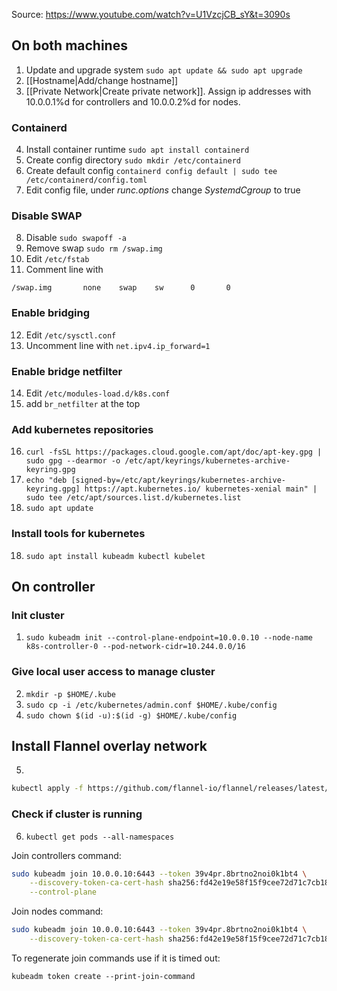 
Source: https://www.youtube.com/watch?v=U1VzcjCB_sY&t=3090s
## On both machines
1. Update and upgrade system `sudo apt update && sudo apt upgrade`
2. [[Hostname|Add/change hostname]]
3. [[Private Network|Create private network]]. Assign ip addresses with 10.0.0.1%d for controllers and 10.0.0.2%d for nodes.
### Containerd
4. Install container runtime `sudo apt install containerd`
5. Create config directory `sudo mkdir /etc/containerd`
6. Create default config `containerd config default | sudo tee /etc/containerd/config.toml`
7. Edit config file, under *runc.options* change *SystemdCgroup* to true
### Disable SWAP 
8. Disable `sudo swapoff -a`
9. Remove swap `sudo rm /swap.img`
10. Edit `/etc/fstab`
11. Comment line with 
```
/swap.img       none    swap    sw      0       0
```
### Enable bridging 
12. Edit `/etc/sysctl.conf`
13. Uncomment line with `net.ipv4.ip_forward=1` 
### Enable bridge netfilter
14. Edit `/etc/modules-load.d/k8s.conf`
15. add `br_netfilter` at the top
### Add kubernetes repositories
16. `curl -fsSL https://packages.cloud.google.com/apt/doc/apt-key.gpg | sudo gpg --dearmor -o /etc/apt/keyrings/kubernetes-archive-keyring.gpg`
17. `echo "deb [signed-by=/etc/apt/keyrings/kubernetes-archive-keyring.gpg] https://apt.kubernetes.io/ kubernetes-xenial main" | sudo tee /etc/apt/sources.list.d/kubernetes.list`
18. `sudo apt update`
### Install tools for kubernetes
18. `sudo apt install kubeadm kubectl kubelet`

## On controller
### Init cluster
1. `sudo kubeadm init --control-plane-endpoint=10.0.0.10 --node-name k8s-controller-0 --pod-network-cidr=10.244.0.0/16`
### Give local user access to manage cluster
2. `mkdir -p $HOME/.kube`
3. `sudo cp -i /etc/kubernetes/admin.conf $HOME/.kube/config`
4. `sudo chown $(id -u):$(id -g) $HOME/.kube/config`
## Install Flannel overlay network
5. ``` Install to cluster
```bash
kubectl apply -f https://github.com/flannel-io/flannel/releases/latest/download/kube-flannel.yml
```

### Check if cluster is running
6. `kubectl get pods --all-namespaces`

Join controllers command: 
``` bash
sudo kubeadm join 10.0.0.10:6443 --token 39v4pr.8brtno2noi0k1bt4 \
	--discovery-token-ca-cert-hash sha256:fd42e19e58f15f9cee72d71c7cb187445621c50b9e8848219da28f74dd095020 \
	--control-plane
```

Join nodes command:
``` bash
sudo kubeadm join 10.0.0.10:6443 --token 39v4pr.8brtno2noi0k1bt4 \
	--discovery-token-ca-cert-hash sha256:fd42e19e58f15f9cee72d71c7cb187445621c50b9e8848219da28f74dd095020
```

To regenerate join commands use if it is timed out:
```
kubeadm token create --print-join-command
```